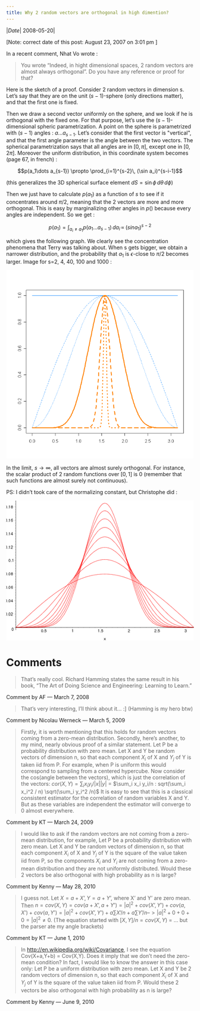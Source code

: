 ```yaml
---
title: Why 2 random vectors are orthogonal in high dimention?
---
```


|*Date*| 2008-05-20|

[Note: correct date of this post: August 23, 2007 on 3:01 pm ]

In a recent comment, Nhat Vo wrote :

> You wrote “Indeed, in hight dimensional spaces, 2 random vectors are almost always orthogonal”. Do you have any reference or proof for that?


Here is the sketch of a proof. Consider 2 random vectors in dimension s. Let’s say that they are on the unit $(s-1)$-sphere (only directions matter), and that the first one is fixed.

Then we draw a second vector uniformly on the sphere, and we look if he is orthogonal with the fixed one. For that purpose, let’s use the $(s-1)$-dimensional spheric parametrization. A point on the sphere is parametrized with $(s-1)$ angles : $a \dots a_{s-1}$. Let’s consider that the first vector is "vertical", and that the first angle parameter is the angle between the two vectors.
The spherical parametrization says that all angles are in $\left[0,\pi\right]$, except one in $\left[0,2\pi\right]$. Moreover the uniform distribution, in this coordinate system becomes (page 67, in french) :

$$p(a_1\dots a_{s-1}) \propto \prod_{i=1}^{s-2}\,  (\sin a_i)^{s-i-1}$$

(this generalizes the 3D spherical surface element $dS = \sin \phi \, d\theta \,d\phi$)

Then we just have to calculate $p(a_1)$ as a function of $s$ to see if it concentrates around $\pi/2$, meaning that the 2 vectors are more and more orthogonal. This is easy by marginalizing other angles in $p()$ because every angles are independent. So we get :

$$p(a_1) = \int_{a_i \neq a_1} p(a_1\dots a_{s-1})\,da_i    \,\propto \,(sin a_1)^{s-2}$$

which gives the following graph. We clearly see the concentration phenomena that Terry was talking about. When s gets bigger, we obtain a narrower distribution, and the probability that $a_1$ is $\epsilon$-close to $\pi/2$ becomes larger. Image for s=2, 4, 40, 100 and 1000 :

![Random vectors](../../media/random_vectors.png)

In the limit, $s \rightarrow\infty$, all vectors are almost surely orthogonal. For instance, the scalar product of 2 random functions over $\left[0,1\right]$ is 0 (remember that such functions are almost surely not continuous).


PS: I didn’t took care of the normalizing constant, but Christophe did :

![vectors](../../media/vecteurs.png)



# Comments

> That’s really cool. Richard Hamming states the same result in his book, “The Art of Doing Science and Engineering: Learning to Learn.”

Comment by AF — March 7, 2008

> That’s very interesting, I’ll think about it… :] (Hamming is my hero btw)

Comment by Nicolau Werneck — March 5, 2009

> Firstly, it is worth mentioning that this holds for random vectors coming from a zero-mean distribution.
> Secondly, here’s another, to my mind, nearly obvious proof of a similar statement.
> Let P be a probability distribution with zero mean. Let X and Y be random vectors of dimension n, so that each component $X_i$ of X and $Y_j$ of Y is taken iid from P. For example, when P is uniform this would correspond to sampling from a centered hypercube.
> Now consider the cos(angle between the vectors), which is just the correlation of the vectors:
> $cor(X, Y) = \sum_i x_i y_i / |x| |y|$ =
> $\sum_i x_i y_i/n : sqrt(\sum_i x_i^2 / n) \sqrt(\sum_i y_i^2 /n)$
> It is easy to see that this is a classical consistent estimator for the correlation of random variables X and Y. But as these variables are independent the estimator will converge to 0 almost everywhere.

Comment by KT — March 24, 2009

> I would like to ask if the random vectors are not coming from a zero-mean distribution, for example,
> Let P be a probability distribution with zero mean. Let X and Y be random vectors of dimension n, so that each component $X_i$ of X and $Y_j$ of Y is the square of the value taken iid from P, so the components $X_i$ and $Y_i$ are not coming from a zero-mean distribution and they are not uniformly distributed.
> Would these 2 vectors be also orthogonal with high probability as n is large?

Comment by Kenny — May 28, 2010

> I guess not.
> Let $X = a + X’, Y = a + Y’$, where X’ and Y’ are zero mean.
> Then
> $n = cov(X,Y) = cov(a + X’, a + Y’) = |a|^2 + cov(X’, Y’) + cov(a, X’) + cov(a, Y’) = |a|^2 + cov(X’,Y’) + a \sum X’/n + a \sum Y’/n –> |a|^2 + 0 + 0 + 0 = |a|^2 \neq 0$.
> (The equation started with
> $[X, Y]/n = cov(X, Y)$ = …
> but the parser ate my angle brackets)

Comment by KT — June 1, 2010


> In http://en.wikipedia.org/wiki/Covariance, I see the equation Cov(X+a,Y+b) = Cov(X,Y). Does it imply that we don’t need the zero-mean condition?
> In fact, I would like to know the answer in this case only:
> Let P be a uniform distribution with zero mean. Let X and Y be 2 random vectors of dimension n, so that each component $X_i$ of X and $Y_j$ of Y is the square of the value taken iid from P. Would these 2 vectors be also orthogonal with high probability as n is large?

Comment by Kenny — June 9, 2010
